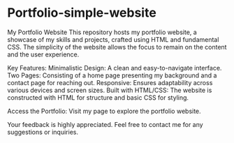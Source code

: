 # Portfolio-simple-website
My Portfolio Website
This repository hosts my portfolio website, a showcase of my skills and projects, crafted using HTML and fundamental CSS. The simplicity of the website allows the focus to remain on the content and the user experience.

Key Features:
Minimalistic Design: A clean and easy-to-navigate interface.
Two Pages: Consisting of a home page presenting my background and a contact page for reaching out.
Responsive: Ensures adaptability across various devices and screen sizes.
Built with HTML/CSS: The website is constructed with HTML for structure and basic CSS for styling.

Access the Portfolio:
Visit my page to explore the portfolio website.

Your feedback is highly appreciated. Feel free to contact me for any suggestions or inquiries.
